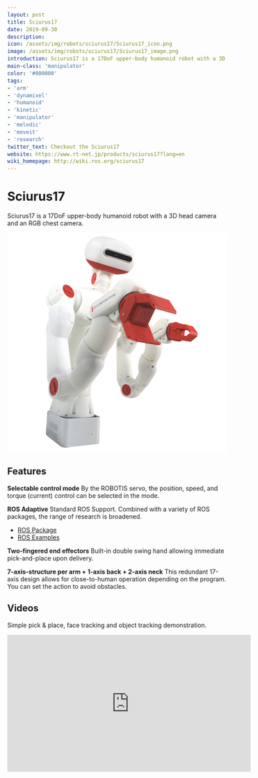 ```yaml
---
layout: post
title: Sciurus17
date: 2019-09-30
description:
icon: /assets/img/robots/sciurus17/Sciurus17_icon.png
image: /assets/img/robots/sciurus17/Sciurus17_image.png
introduction: Sciurus17 is a 17DoF upper-body humanoid robot with a 3D head camera and an RGB chest camera.
main-class: 'manipulator'
color: '#000000'
tags:
- 'arm'
- 'dynamixel'
- 'humanoid'
- 'kinetic'
- 'manipulator'
- 'melodic'
- 'moveit'
- 'research'
twitter_text: Checkout the Sciurus17
website: https://www.rt-net.jp/products/sciurus17?lang=en
wiki_homepage: http://wiki.ros.org/sciurus17
---
```


# Sciurus17

Sciurus17 is a 17DoF upper-body humanoid robot with a 3D head camera and an RGB chest camera.

![Sciurus17_image](/assets/img/robots/sciurus17/Sciurus17_image.png)

## Features

**Selectable control mode**
By the ROBOTIS servo, the position, speed, and torque (current) control can be selected in the mode.

**ROS Adaptive**
Standard ROS Support.
Combined with a variety of ROS packages, the range of research is broadened.

- [ROS Package](https://github.com/rt-net/sciurus17_ros)
- [ROS Examples](https://github.com/rt-net/sciurus17_ros/blob/master/sciurus17_examples/README.md)

**Two-fingered end effectors**
Built-in double swing hand allowing immediate pick-and-place upon delivery.

**7-axis-structure per arm + 1-axis back + 2-axis neck**
This redundant 17-axis design allows for close-to-human operation depending on the program.
You can set the action to avoid obstacles.

## Videos

Simple pick & place, face tracking and object tracking demonstration.

<iframe width="560" height="315" src="https://www.youtube.com/embed/vWSRAu7WZHE" frameborder="0" allow="accelerometer; autoplay; encrypted-media; gyroscope; picture-in-picture" allowfullscreen></iframe>
